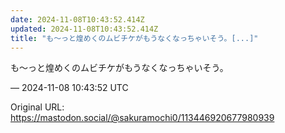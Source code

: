 ```yaml
---
date: 2024-11-08T10:43:52.414Z
updated: 2024-11-08T10:43:52.414Z
title: "も〜っと煌めくのムビチケがもうなくなっちゃいそう。[...]"
---
```


<p>も〜っと煌めくのムビチケがもうなくなっちゃいそう。</p>

&mdash; 2024-11-08 10:43:52 UTC

Original URL: https://mastodon.social/@sakuramochi0/113446920677980939
